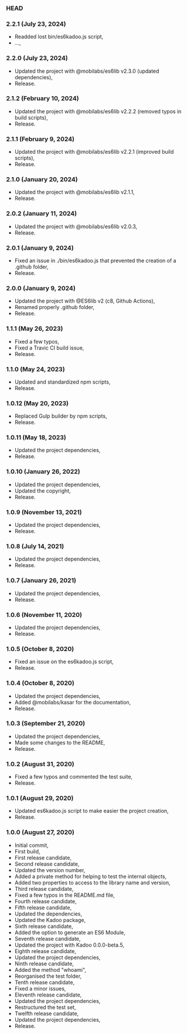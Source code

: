 ### HEAD

### 2.2.1 (July 23, 2024)

  * Readded lost bin/es6kadoo.js script,
  * ...,


### 2.2.0 (July 23, 2024)

  * Updated the project with @mobilabs/es6lib v2.3.0 (updated dependencies),
  * Release.


### 2.1.2 (February 10, 2024)

  * Updated the project with @mobilabs/es6lib v2.2.2 (removed typos in build scripts),
  * Release.


### 2.1.1 (February 9, 2024)

  * Updated the project with @mobilabs/es6lib v2.2.1 (improved build scripts),
  * Release.


### 2.1.0 (January 20, 2024)

  * Updated the project with @mobilabs/es6lib v2.1.1,
  * Release.


### 2.0.2 (January 11, 2024)

  * Updated the project with @mobilabs/es6lib v2.0.3,
  * Release.


### 2.0.1 (January 9, 2024)

  * Fixed an issue in ./bin/es6kadoo.js that prevented the creation of a .github folder,
  * Release.


### 2.0.0 (January 9, 2024)

  * Updated the  project with @ES6lib v2 (c8, Github Actions),
  * Renamed properly .github folder,
  * Release.


### 1.1.1 (May 26, 2023)

  * Fixed a few typos,
  * Fixed a Travic CI build issue,
  * Release.


### 1.1.0 (May 24, 2023)

  * Updated and standardized npm scripts,
  * Release.


### 1.0.12 (May 20, 2023)

  * Replaced Gulp builder by npm scripts,
  * Release.


### 1.0.11 (May 18, 2023)

  * Updated the project dependencies,
  * Release.


### 1.0.10 (January 26, 2022)

  * Updated the project dependencies,
  * Updated the copyright,
  * Release.


### 1.0.9 (November 13, 2021)

  * Updated the project dependencies,
  * Release.


### 1.0.8 (July 14, 2021)

  * Updated the project dependencies,
  * Release.


### 1.0.7 (January 26, 2021)

  * Updated the project dependencies,
  * Release.


### 1.0.6 (November 11, 2020)

  * Updated the project dependencies,
  * Release.


### 1.0.5 (October 8, 2020)

  * Fixed an issue on the es6kadoo.js script,
  * Release.


### 1.0.4 (October 8, 2020)

  * Updated the project dependencies,
  * Added @mobilabs/kasar for the documentation,
  * Release.


### 1.0.3 (September 21, 2020)

  * Updated the project dependencies,
  * Made some changes to the README,
  * Release.


### 1.0.2 (August 31, 2020)

  * Fixed a few typos and commented the test suite,
  * Release.


### 1.0.1 (August 29, 2020)

  * Updated es6kadoo.js script to make easier the project creation,
  * Release.


### 1.0.0 (August 27, 2020)

  * Initial commit,
  * First build,
  * First release candidate,
  * Second release candidate,
  * Updated the version number,
  * Added a private method for helping to test the internal objects,
  * Added two properties to access to the library name and version,
  * Third release candidate,
  * Fixed a few typos in the README.md file,
  * Fourth release candidate,
  * Fifth release candidate,
  * Updated the dependencies,
  * Updated the Kadoo package,
  * Sixth release candidate,
  * Added the option to generate an ES6 Module,
  * Seventh release candidate,
  * Updated the project with Kadoo 0.0.0-beta.5,
  * Eighth release candidate,
  * Updated the project dependencies,
  * Ninth release candidate,
  * Added the method "whoami",
  * Reorganised the test folder,
  * Tenth release candidate,
  * Fixed a minor issues,
  * Eleventh release candidate,
  * Updated the project dependencies,
  * Restructured the test set,
  * Twelfth release candidate,
  * Updated the project dependencies,
  * Release.
